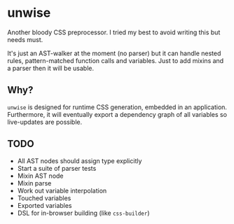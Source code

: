 # unwise

Another bloody CSS preprocessor. I tried my best to avoid writing this but needs must.

It's just an AST-walker at the moment (no parser) but it can handle nested rules, pattern-matched function calls and variables. Just to add mixins and a parser then it will be usable.

## Why?

`unwise` is designed for runtime CSS generation, embedded in an application. Furthermore, it will eventually export a dependency graph of all variables so live-updates are possible.

## TODO

  * All AST nodes should assign type explicitly
  * Start a suite of parser tests
  * Mixin AST node
  * Mixin parse
  * Work out variable interpolation
  * Touched variables
  * Exported variables
  * DSL for in-browser building (like `css-builder`)